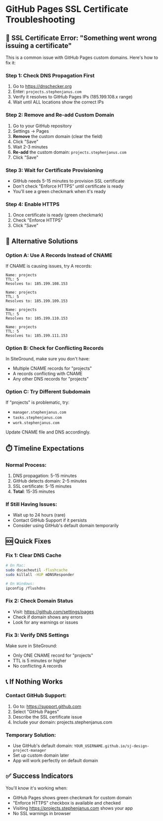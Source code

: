 # GitHub Pages SSL Certificate Troubleshooting

## 🚨 SSL Certificate Error: "Something went wrong issuing a certificate"

This is a common issue with GitHub Pages custom domains. Here's how to fix it:

### Step 1: Check DNS Propagation First
1. Go to https://dnschecker.org
2. Enter: `projects.stephenjanus.com`
3. Verify it resolves to GitHub Pages IPs (185.199.108.x range)
4. Wait until ALL locations show the correct IPs

### Step 2: Remove and Re-add Custom Domain
1. Go to your GitHub repository
2. Settings → Pages
3. **Remove** the custom domain (clear the field)
4. Click "Save"
5. Wait 2-3 minutes
6. **Re-add** the custom domain: `projects.stephenjanus.com`
7. Click "Save"

### Step 3: Wait for Certificate Provisioning
- GitHub needs 5-15 minutes to provision SSL certificate
- Don't check "Enforce HTTPS" until certificate is ready
- You'll see a green checkmark when it's ready

### Step 4: Enable HTTPS
1. Once certificate is ready (green checkmark)
2. Check "Enforce HTTPS"
3. Click "Save"

## 🔧 Alternative Solutions

### Option A: Use A Records Instead of CNAME
If CNAME is causing issues, try A records:

```
Name: projects
TTL: 5
Resolves to: 185.199.108.153

Name: projects
TTL: 5
Resolves to: 185.199.109.153

Name: projects
TTL: 5
Resolves to: 185.199.110.153

Name: projects
TTL: 5
Resolves to: 185.199.111.153
```

### Option B: Check for Conflicting Records
In SiteGround, make sure you don't have:
- Multiple CNAME records for "projects"
- A records conflicting with CNAME
- Any other DNS records for "projects"

### Option C: Try Different Subdomain
If "projects" is problematic, try:
- `manager.stephenjanus.com`
- `tasks.stephenjanus.com`
- `work.stephenjanus.com`

Update CNAME file and DNS accordingly.

## ⏱️ Timeline Expectations

### Normal Process:
1. DNS propagation: 5-15 minutes
2. GitHub detects domain: 2-5 minutes
3. SSL certificate: 5-15 minutes
4. **Total**: 15-35 minutes

### If Still Having Issues:
- Wait up to 24 hours (rare)
- Contact GitHub Support if it persists
- Consider using GitHub's default domain temporarily

## 🆘 Quick Fixes

### Fix 1: Clear DNS Cache
```bash
# On Mac:
sudo dscacheutil -flushcache
sudo killall -HUP mDNSResponder

# On Windows:
ipconfig /flushdns
```

### Fix 2: Check Domain Status
- Visit: https://github.com/settings/pages
- Check if domain shows any errors
- Look for any warnings or issues

### Fix 3: Verify DNS Settings
Make sure in SiteGround:
- Only ONE CNAME record for "projects"
- TTL is 5 minutes or higher
- No conflicting A records

## 📞 If Nothing Works

### Contact GitHub Support:
1. Go to: https://support.github.com
2. Select "GitHub Pages"
3. Describe the SSL certificate issue
4. Include your domain: projects.stephenjanus.com

### Temporary Solution:
- Use GitHub's default domain: `YOUR_USERNAME.github.io/sj-design-project-manager`
- Set up custom domain later
- App will work perfectly on default domain

## ✅ Success Indicators

You'll know it's working when:
- GitHub Pages shows green checkmark for custom domain
- "Enforce HTTPS" checkbox is available and checked
- Visiting https://projects.stephenjanus.com shows your app
- No SSL warnings in browser
